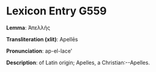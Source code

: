 # Lexicon Entry G559

**Lemma**: Ἀπελλῆς

**Transliteration (xlit)**: Apellēs

**Pronunciation**: ap-el-lace'

**Description**:
of Latin origin; Apelles, a Christian:--Apelles.
